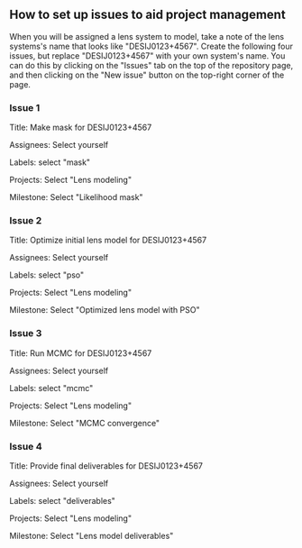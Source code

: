 ## How to set up issues to aid project management

When you will be assigned a lens system to model, take a note of the lens 
systems's name that looks like "DESIJ0123+4567". Create the following four 
issues, but replace "DESIJ0123+4567" with your own system's name. You can do this by clicking on the "Issues" tab on the top of the
repository page, and then clicking on the "New issue" button on the top-right
corner of the page.

### Issue 1
Title: Make mask for DESIJ0123+4567

Assignees: Select yourself

Labels: select "mask"

Projects: Select "Lens modeling"

Milestone: Select "Likelihood mask"

### Issue 2
Title: Optimize initial lens model for DESIJ0123+4567

Assignees: Select yourself

Labels: select "pso"

Projects: Select "Lens modeling"

Milestone: Select "Optimized lens model with PSO"

### Issue 3
Title: Run MCMC for DESIJ0123+4567

Assignees: Select yourself

Labels: select "mcmc"

Projects: Select "Lens modeling"

Milestone: Select "MCMC convergence"

### Issue 4
Title: Provide final deliverables for DESIJ0123+4567

Assignees: Select yourself

Labels: select "deliverables"

Projects: Select "Lens modeling"

Milestone: Select "Lens model deliverables"

